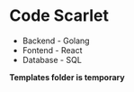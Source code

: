 # Code Scarlet


- Backend - Golang
- Fontend - React
- Database - SQL


**Templates folder is temporary**